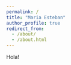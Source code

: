 ```yaml
---
permalink: /
title: "Maria Esteban"
author_profile: true
redirect_from: 
  - /about/
  - /about.html
---
```


Hola! 